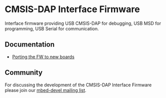 CMSIS-DAP Interface Firmware
============================
Interface firmware providing USB CMSIS-DAP for debugging, USB MSD for programming, USB Serial for communication.

Documentation
-------------
* [Porting the FW to new boards](http://mbed.org/handbook/cmsis-dap-interface-firmware)

Community
---------
For discussing the development of the CMSIS-DAP Interface Firmware please join our [mbed-devel mailing list](https://groups.google.com/forum/?fromgroups#!forum/mbed-devel).
